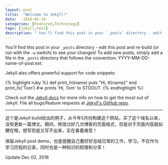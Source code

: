 ```yaml
---
layout: post
title:  "Welcome to Jekyll!"
date:   2016-05-19
categories: [Featured,Technology]
tags: [jekyll,test]
description: " You'll find this post in your `_posts` directory - edit this post and re-build (or run with the `-w` switch) to see your changes!  To add new posts, simply add a file in the `_posts` directory that follows the convention: YYYY-MM-DD-name-of-post.ext.  "
---
```


You'll find this post in your `_posts` directory - edit this post and re-build (or run with the `-w` switch) to see your changes!
To add new posts, simply add a file in the `_posts` directory that follows the convention: YYYY-MM-DD-name-of-post.ext.

Jekyll also offers powerful support for code snippets:

{% highlight ruby %}
def print_hi(name)
  puts "Hi, #{name}"
end
print_hi('Tom')
#=> prints 'Hi, Tom' to STDOUT.
{% endhighlight %}

Check out the [Jekyll docs][jekyll] for more info on how to get the most out of Jekyll. File all bugs/feature requests at [Jekyll's GitHub repo][jekyll-gh].

<hr>
这个是Jekyll build给出的例子，从今年5月份构建这个网站，买了这个域名以来，没有更新一篇博文。期间，修改过好几次博客的页面格式，但是对于页面内容就如鲠在喉，想写但是又写不出来，实在看着难受！

保留Jekyll post demo，也是提醒自己要好好总结日常的工作，学习。不仅作为学习历程的记录，同时也是一种知识的梳理和分享！
<div class="meta">Update Dec 02, 2016</div>

[jekyll-gh]: https://github.com/jekyll/jekyll
[jekyll]:    http://jekyllrb.com

